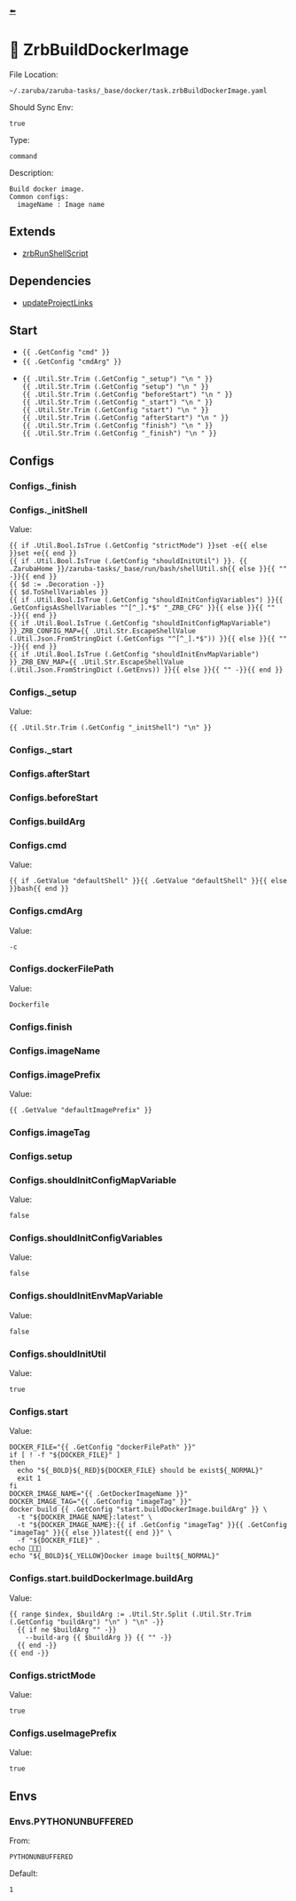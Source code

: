 [⬅️](../README.md)

# 🐳 ZrbBuildDockerImage

File Location:

    ~/.zaruba/zaruba-tasks/_base/docker/task.zrbBuildDockerImage.yaml

Should Sync Env:

    true

Type:

    command

Description:

    Build docker image.
    Common configs:
      imageName : Image name



## Extends

* [zrbRunShellScript](zrbRunShellScript.md)


## Dependencies

* [updateProjectLinks](updateProjectLinks.md)


## Start

* `{{ .GetConfig "cmd" }}`
* `{{ .GetConfig "cmdArg" }}`
*
    ```
    {{ .Util.Str.Trim (.GetConfig "_setup") "\n " }}
    {{ .Util.Str.Trim (.GetConfig "setup") "\n " }}
    {{ .Util.Str.Trim (.GetConfig "beforeStart") "\n " }}
    {{ .Util.Str.Trim (.GetConfig "_start") "\n " }}
    {{ .Util.Str.Trim (.GetConfig "start") "\n " }}
    {{ .Util.Str.Trim (.GetConfig "afterStart") "\n " }}
    {{ .Util.Str.Trim (.GetConfig "finish") "\n " }}
    {{ .Util.Str.Trim (.GetConfig "_finish") "\n " }}

    ```


## Configs


### Configs._finish


### Configs._initShell

Value:

    {{ if .Util.Bool.IsTrue (.GetConfig "strictMode") }}set -e{{ else }}set +e{{ end }}
    {{ if .Util.Bool.IsTrue (.GetConfig "shouldInitUtil") }}. {{ .ZarubaHome }}/zaruba-tasks/_base/run/bash/shellUtil.sh{{ else }}{{ "" -}}{{ end }}
    {{ $d := .Decoration -}}
    {{ $d.ToShellVariables }}
    {{ if .Util.Bool.IsTrue (.GetConfig "shouldInitConfigVariables") }}{{ .GetConfigsAsShellVariables "^[^_].*$" "_ZRB_CFG" }}{{ else }}{{ "" -}}{{ end }}
    {{ if .Util.Bool.IsTrue (.GetConfig "shouldInitConfigMapVariable") }}_ZRB_CONFIG_MAP={{ .Util.Str.EscapeShellValue (.Util.Json.FromStringDict (.GetConfigs "^[^_].*$")) }}{{ else }}{{ "" -}}{{ end }}
    {{ if .Util.Bool.IsTrue (.GetConfig "shouldInitEnvMapVariable") }}_ZRB_ENV_MAP={{ .Util.Str.EscapeShellValue (.Util.Json.FromStringDict (.GetEnvs)) }}{{ else }}{{ "" -}}{{ end }}



### Configs._setup

Value:

    {{ .Util.Str.Trim (.GetConfig "_initShell") "\n" }}


### Configs._start


### Configs.afterStart


### Configs.beforeStart


### Configs.buildArg


### Configs.cmd

Value:

    {{ if .GetValue "defaultShell" }}{{ .GetValue "defaultShell" }}{{ else }}bash{{ end }}


### Configs.cmdArg

Value:

    -c


### Configs.dockerFilePath

Value:

    Dockerfile


### Configs.finish


### Configs.imageName


### Configs.imagePrefix

Value:

    {{ .GetValue "defaultImagePrefix" }}


### Configs.imageTag


### Configs.setup


### Configs.shouldInitConfigMapVariable

Value:

    false


### Configs.shouldInitConfigVariables

Value:

    false


### Configs.shouldInitEnvMapVariable

Value:

    false


### Configs.shouldInitUtil

Value:

    true


### Configs.start

Value:

    DOCKER_FILE="{{ .GetConfig "dockerFilePath" }}"
    if [ ! -f "${DOCKER_FILE}" ]
    then
      echo "${_BOLD}${_RED}${DOCKER_FILE} should be exist${_NORMAL}"
      exit 1
    fi
    DOCKER_IMAGE_NAME="{{ .GetDockerImageName }}"
    DOCKER_IMAGE_TAG="{{ .GetConfig "imageTag" }}"
    docker build {{ .GetConfig "start.buildDockerImage.buildArg" }} \
      -t "${DOCKER_IMAGE_NAME}:latest" \
      -t "${DOCKER_IMAGE_NAME}:{{ if .GetConfig "imageTag" }}{{ .GetConfig "imageTag" }}{{ else }}latest{{ end }}" \
      -f "${DOCKER_FILE}" .
    echo 🎉🎉🎉
    echo "${_BOLD}${_YELLOW}Docker image built${_NORMAL}"



### Configs.start.buildDockerImage.buildArg

Value:

    {{ range $index, $buildArg := .Util.Str.Split (.Util.Str.Trim (.GetConfig "buildArg") "\n" ) "\n" -}}
      {{ if ne $buildArg "" -}}
        --build-arg {{ $buildArg }} {{ "" -}}
      {{ end -}}
    {{ end -}}



### Configs.strictMode

Value:

    true


### Configs.useImagePrefix

Value:

    true


## Envs


### Envs.PYTHONUNBUFFERED

From:

    PYTHONUNBUFFERED

Default:

    1